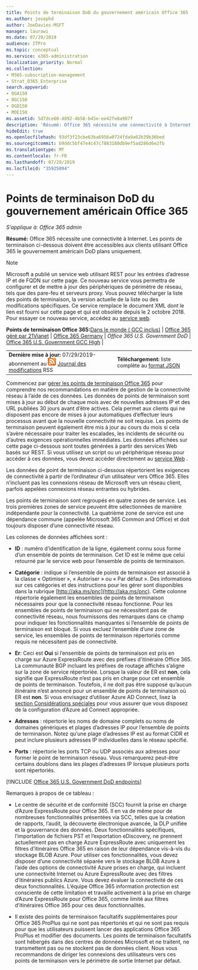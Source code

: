 ```yaml
---
title: Points de terminaison DoD du gouvernement américain Office 365
ms.author: josephd
author: JoeDavies-MSFT
manager: laurawi
ms.date: 07/29/2019
audience: ITPro
ms.topic: conceptual
ms.service: o365-administration
localization_priority: Normal
ms.collection:
- M365-subscription-management
- Strat_O365_Enterprise
search.appverid:
- OGA150
- OGC150
- OGD150
- MOE150
ms.assetid: 5d7dce60-4892-4b58-b45e-ee42fe8a907f
description: 'Résumé: Office 365 nécessite une connectivité à Internet. Les points de terminaison ci-dessous doivent être accessibles aux clients utilisant Office 365 le gouvernement américain DoD plans uniquement.'
hideEdit: true
ms.openlocfilehash: 93df3f23cbe63ba6956a0724fda9a62b39b36bed
ms.sourcegitcommit: b9ddc5bf47e4c47c7883180db9ef5ad286d6e2fb
ms.translationtype: MT
ms.contentlocale: fr-FR
ms.lasthandoff: 07/29/2019
ms.locfileid: "35925094"
---
```

# <a name="office-365-us-government-dod-endpoints"></a>Points de terminaison DoD du gouvernement américain Office 365

*S’applique à: Office 365 admin*

 **Résumé:** Office 365 nécessite une connectivité à Internet. Les points de terminaison ci-dessous doivent être accessibles aux clients utilisant Office 365 le gouvernement américain DoD plans uniquement.
  
> [!NOTE]
> Microsoft a publié un service web utilisant REST pour les entrées d’adresse IP et de FQDN sur cette page. Ce nouveau service vous permettra de configurer et de mettre à jour des périphériques de périmètre de réseau, tels que des pare-feu et serveurs proxy. Vous pouvez télécharger la liste des points de terminaison, la version actuelle de la liste ou des modifications spécifiques. Ce service remplace le document XML dont le lien est fourni sur cette page et qui est obsolète depuis le 2 octobre 2018. Pour essayer ce nouveau service, accédez au [service web](office-365-ip-web-service.md).
  
 **Points de terminaison Office 365:**[Dans le monde ( GCC inclus)](urls-and-ip-address-ranges.md) | [Office 365 géré par 21Vianet](urls-and-ip-address-ranges-21vianet.md)  | [Office 365 Germany](office-365-germany-endpoints.md) | *Office 365 U.S. Government DoD* | [Office 365 U.S. Government GCC High](office-365-u-s-government-gcc-high-endpoints.md) |
  
|||
|:-----|:-----|
|**Dernière mise à jour:** 07/29/2019-abonnement au ![](media/5dc6bb29-25db-4f44-9580-77c735492c4b.png) [Journal des modifications](https://endpoints.office.com/version/USGOVDoD?allversions=true&format=rss&clientrequestid=b10c5ed1-bad1-445f-b386-b919946339a7) RSS <br/> |**Téléchargement:** liste complète au [format JSON](https://endpoints.office.com/endpoints/USGOVDoD?clientrequestid=b10c5ed1-bad1-445f-b386-b919946339a7) <br/> |
   
 Commencez par [gérer les points de terminaison Office 365](managing-office-365-endpoints.md) pour comprendre nos recommandations en matière de gestion de la connectivité réseau à l’aide de ces données. Les données de points de terminaison sont mises à jour au début de chaque mois avec de nouvelles adresses IP et des URL publiées 30 jours avant d’être actives. Cela permet aux clients qui ne disposent pas encore de mises à jour automatiques d’effectuer leurs processus avant que la nouvelle connectivité ne soit requise. Les points de terminaison peuvent également être mis à jour au cours du mois si cela s’avère nécessaire pour traiter les escalades, les incidents de sécurité ou d’autres exigences opérationnelles immédiates. Les données affichées sur cette page ci-dessous sont toutes générées à partir des services Web basés sur REST. Si vous utilisez un script ou un périphérique réseau pour accéder à ces données, vous devez accéder directement au [service Web](office-365-ip-web-service.md) .

Les données de point de terminaison ci-dessous répertorient les exigences de connectivité à partir de l’ordinateur d’un utilisateur vers Office 365. Elles n’incluent pas les connexions réseau de Microsoft vers un réseau client, parfois appelées connexions réseau entrantes ou hybrides.

Les points de terminaison sont regroupés en quatre zones de service. Les trois premières zones de service peuvent être sélectionnées de manière indépendante pour la connectivité. La quatrième zone de service est une dépendance commune (appelée Microsoft 365 Common and Office) et doit toujours disposer d’une connectivité réseau.

Les colonnes de données affichées sont :

- **ID** : numéro d’identification de la ligne, également connu sous forme d’un ensemble de points de terminaison. Cet ID est le même que celui retourné par le service web pour l’ensemble de points de terminaison.

- **Catégorie** : indique si l’ensemble de points de terminaison est associé à la classe « Optimiser », « Autoriser » ou « Par défaut ». Des informations sur ces catégories et des instructions pour les gérer sont disponibles dans la rubrique [http://aka.ms/pnc](http://aka.ms/pnc). Cette colonne répertorie également les ensembles de points de terminaison nécessaires pour que la connectivité réseau fonctionne. Pour les ensembles de points de terminaison qui ne nécessitent pas de connectivité réseau, nous fournissons des remarques dans ce champ pour indiquer les fonctionnalités manquantes si l’ensemble de points de terminaison est bloqué. Si vous excluez l’ensemble d’une zone de service, les ensembles de points de terminaison répertoriés comme requis ne nécessitent pas de connectivité.

- **Er**: Ceci est **Oui** si l’ensemble de points de terminaison est pris en charge sur Azure ExpressRoute avec des préfixes d’itinéraire Office 365. La communauté BGP incluant les préfixes de routage affichés s’aligne sur la zone de service répertoriée. Lorsque la valeur de ER est **non**, cela signifie que ExpressRoute n’est pas pris en charge pour cet ensemble de points de terminaison. Toutefois, il ne doit pas être supposé qu’aucun itinéraire n’est annoncé pour un ensemble de points de terminaison où ER est **non**. Si vous envisagez d’utiliser Azure AD Connect, lisez la [section Considérations spéciales](https://docs.microsoft.com/azure/active-directory/connect/active-directory-AADconnect-instances#microsoft-azure-government-cloud) pour vous assurer que vous disposez de la configuration d’Azure ad Connect appropriée.

- **Adresses** : répertorie les noms de domaine complets ou noms de domaines génériques et plages d’adresses IP pour l’ensemble de points de terminaison. Notez qu’une plage d’adresses IP est au format CIDR et peut inclure plusieurs adresses IP individuelles dans le réseau spécifié.
 
- **Ports** : répertorie les ports TCP ou UDP associés aux adresses pour former le point de terminaison réseau. Vous remarquerez peut-être certains doublons dans les plages d’adresses IP lorsque plusieurs ports sont répertoriés.
 
[!INCLUDE [Office 365 U.S. Government DoD endpoints](./includes/office-365-u.s.-government-dod-endpoints.md)]
  
Remarques à propos de ce tableau :

- Le centre de sécurité et de conformité (SCC) fournit la prise en charge d’Azure ExpressRoute pour Office 365. Il en va de même pour de nombreuses fonctionnalités présentées via SCC, telles que la création de rapports, l’audit, la découverte électronique avancée, la DLP unifiée et la gouvernance des données. Deux fonctionnalités spécifiques, l’importation de fichiers PST et l’exportation eDiscovery, ne prennent actuellement pas en charge Azure ExpressRoute avec uniquement les filtres d’itinéraires Office 365 en raison de leur dépendance vis-à-vis du stockage BLOB Azure. Pour utiliser ces fonctionnalités, vous devez disposer d’une connectivité séparée vers le stockage BLOB Azure à l’aide des options de connectivité Azure prises en charge, qui incluent une connectivité Internet ou Azure ExpressRoute avec des filtres d’itinéraires publics Azure. Vous devez évaluer la connectivité de ces deux fonctionnalités. L’équipe Office 365 information protection est consciente de cette limitation et travaille activement à la prise en charge d’Azure ExpressRoute pour Office 365, comme limité aux filtres d’itinéraires Office 365 pour ces deux fonctionnalités.

- Il existe des points de terminaison facultatifs supplémentaires pour Office 365 ProPlus qui ne sont pas répertoriés et qui ne sont pas requis pour que les utilisateurs puissent lancer des applications Office 365 ProPlus et modifier des documents. Les points de terminaison facultatifs sont hébergés dans des centres de données Microsoft et ne traitent, ne transmettent pas ou ne stockent pas de données client. Nous vous recommandons de diriger les connexions des utilisateurs vers ces points de terminaison vers le périmètre de sortie Internet par défaut.
